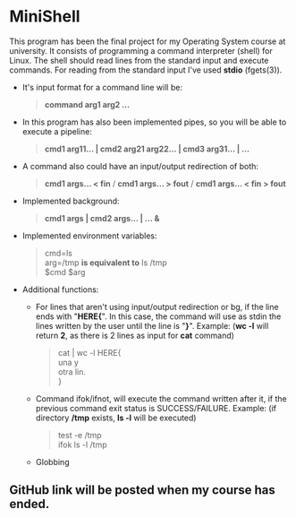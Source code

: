 # MiniShell

This program has been the final project for my Operating System course at university. 
It consists of programming a command interpreter (shell) for Linux. The shell should read lines from the standard input and execute commands. For reading from the standard input I've used **stdio** (fgets(3)).

* It's input format for a command line will be:

  >**command arg1 arg2 ...**

* In this program has also been implemented pipes, so you will be able to execute a pipeline:

  >**cmd1 arg11... | cmd2 arg21 arg22... | cmd3 arg31... | ...**

* A command also could have an input/output redirection of both:
  
  >**cmd1 args... < fin** / **cmd1 args... > fout** / **cmd1 args... < fin > fout**

* Implemented background:
  
  >**cmd1 args | cmd2 args... | ... &**
  
* Implemented environment variables:
  
  > cmd=ls<br>
  > arg=/tmp        **is equivalent to**    ls /tmp<br>
  > $cmd $arg<br>
  
* Additional functions:
  - For lines that aren't using input/output redirection or bg, if the line ends with "**HERE{**". In this case, the command will use as stdin the lines written by the user until the line is "**}**". Example: (**wc -l** will return **2**, as there is 2 lines as input for **cat** command)
    >cat | wc -l HERE{ <br>
    >  una y <br>
    >  otra lin. <br>
    >} <br>
    
  - Command ifok/ifnot, will execute the command written after it, if the previous command exit status is SUCCESS/FAILURE. Example: (if directory **/tmp** exists, **ls -l** will be executed)
    > test -e /tmp <br>
    > ifok ls -l /tmp
  
  - Globbing

## **GitHub** link will be posted when my course has ended.
